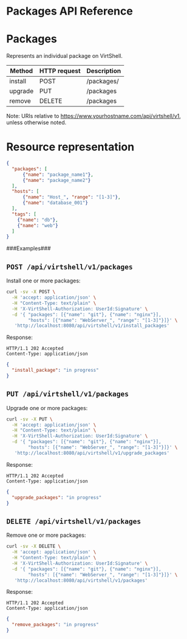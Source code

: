 Packages API Reference
======================

Packages
========
Represents an individual package on VirtShell.

| Method | HTTP request | Description |
| --- | --- | ---- |
| install | POST | /packages/ | Install one or more packages. | 
| upgrade | PUT | /packages | Upgrade one or more packages. |
| remove | DELETE | /packages | Remove one or more packages. |

Note:
URIs relative to https://www.yourhostname.com/api/virtshell/v1, unless otherwise noted.

Resource representation
=======================
```json
{
  "packages": [
      {"name": "package_name1"},
      {"name": "package_name2"}
  ],
  "hosts": [ 
      {"name": "Host_", "range": "[1-3]"}, 
      {"name": "database_001"}
  ],
  "tags": [
    {"name": "db"},
    {"name": "web"}
  ]
}
```

###Examples###

`POST /api/virtshell/v1/packages`
--------------------------------------------

Install one or more packages:

```sh
curl -sv -X POST \
  -H 'accept: application/json' \
  -H "Content-Type: text/plain" \
  -H 'X-VirtShell-Authorization: UserId:Signature' \
  -d '{ "packages": [{"name": "git"}, {"name": "nginx"}],
        "hosts": [{"name": "WebServer_", "range": "[1-3]"}]}' \
   'http://localhost:8080/api/virtshell/v1/install_packages'
```

Response:

```
HTTP/1.1 202 Accepted
Content-Type: application/json
```
```json
{ 
  "install_package": "in progress"
}
```

`PUT /api/virtshell/v1/packages`
--------------------------------------------

Upgrade one or more packages:

```sh
curl -sv -X PUT \
  -H 'accept: application/json' \
  -H "Content-Type: text/plain" \
  -H 'X-VirtShell-Authorization: UserId:Signature' \
  -d '{ "packages": [{"name": "git"}, {"name": "nginx"}],
        "hosts": [{"name": "WebServer_", "range": "[1-3]"}]}' \
   'http://localhost:8080/api/virtshell/v1/upgrade_packages'
```

Response:

```
HTTP/1.1 202 Accepted
Content-Type: application/json
```
```json
{ 
  "upgrade_packages": "in progress"
}
```

`DELETE /api/virtshell/v1/packages`
--------------------------------------------

Remove one or more packages:

```sh
curl -sv -X DELETE \
  -H 'accept: application/json' \
  -H "Content-Type: text/plain" \
  -H 'X-VirtShell-Authorization: UserId:Signature' \
  -d '{ "packages": [{"name": "git"}, {"name": "nginx"}],
        "hosts": [{"name": "WebServer_", "range": "[1-3]"}]}' \
   'http://localhost:8080/api/virtshell/v1/packages'
```

Response:

```
HTTP/1.1 202 Accepted
Content-Type: application/json
```
```json
{ 
  "remove_packages": "in progress"
}
```